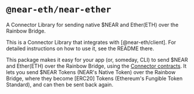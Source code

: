 `@near-eth/near-ether`
========================

A Connector Library for sending native $NEAR and Ether(ETH) over the Rainbow Bridge.

This is a Connector Library that integrates with [@near-eth/client]. For detailed instructions on how to use it, see the README there.

This package makes it easy for your app (or, someday, CLI) to send $NEAR and Ether(ETH) over the Rainbow Bridge, using the [Connector contracts](https://github.com/near/near-erc20-connector). It lets you send $NEAR Tokens (NEAR's Native Token) over the Rainbow Bridge, where they become [ERC20] Tokens (Ethereum's Fungible Token Standard), and can then be sent back again.
